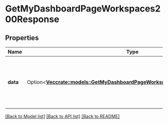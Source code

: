 # GetMyDashboardPageWorkspaces200Response

## Properties

Name | Type | Description | Notes
------------ | ------------- | ------------- | -------------
**data** | Option<[**Vec<crate::models::GetMyDashboardPageWorkspaces200ResponseDataInner>**](getMyDashboardPageWorkspaces_200_response_data_inner.md)> | A list of the workspaces added to one of mine dashboard pages and their positions. | [optional]

[[Back to Model list]](../README.md#documentation-for-models) [[Back to API list]](../README.md#documentation-for-api-endpoints) [[Back to README]](../README.md)



